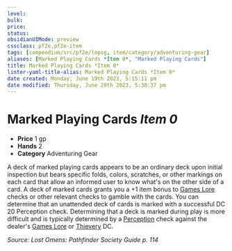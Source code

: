 ```yaml
---
level:
bulk:
price:
status:
obsidianUIMode: preview
cssclass: pf2e,pf2e-item
tags: [compendium/src/pf2e/lopsg, item/category/adventuring-gear]
aliases: [Marked Playing Cards *Item 0*, "Marked Playing Cards"]
title: Marked Playing Cards *Item 0*
linter-yaml-title-alias: Marked Playing Cards *Item 0*
date created: Monday, June 19th 2023, 5:15:11 pm
date modified: Thursday, June 29th 2023, 5:30:37 pm
---
```


# Marked Playing Cards *Item 0*

- **Price** 1 gp
- **Hands** 2
- **Category** Adventuring Gear

A deck of marked playing cards appears to be an ordinary deck upon initial inspection but bears specific folds, colors, scratches, or other markings on each card that allow an informed user to know what's on the other side of a card. A deck of marked cards grants you a +1 item bonus to [Games Lore](compendium/skills.md#Lore) checks or other relevant checks to gamble with the cards. You can determine that an unattended deck of cards is marked with a successful DC 20 Perception check. Determining that a deck is marked during play is more difficult and is typically determined by a [Perception](compendium/skills.md#Perception) check against the dealer's [Games Lore](compendium/skills.md#Lore) or [Thievery](compendium/skills.md#Thievery) DC.

*Source: Lost Omens: Pathfinder Society Guide p. 114*
